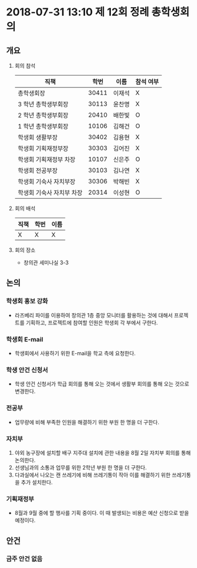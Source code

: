 # 2018-07-31 13:10 제 12회 정례 총학생회의

## 개요

1.  회의 참석

    | 직책                      | 학번  | 이름   | 참석 여부 |
    | ------------------------- | ----- | ------ | --------- |
    | 총학생회장                | 30411 | 이재석 | X        |
    | 3 학년 총학생부회장       | 30113 | 윤찬명 | X         |
    | 2 학년 총학생부회장       | 20410 | 배한빛 | O         |
    | 1 학년 총학생부회장       | 10106 | 김해건 | O         |
    | 학생회 생활부장           | 30402 | 김용현 | X         |
    | 학생회 기획재정부장       | 30303 | 김어진 | X         |
    | 학생회 기획재정부 차장    | 10107 | 신은주 | O         |
    | 학생회 전공부장           | 30103 | 김나연 | X         |
    | 학생회 기숙사 자치부장    | 30306 | 박해빈 | X         |
    | 학생회 기숙사 자치부 차장 | 20314 | 이성현 | O         |

2.  회의 배석

    | 직책 | 학번 | 이름 |
    | ---- | ---- | ---- |
    | X    | X    | X    |

3.  회의 장소
    -   창의관 세미나실 3-3

## 논의
### 학생회 홍보 강화
-  라즈베리 파이를 이용하여 창의관 1층 중앙 모니터를 활용하는 것에 대해서 프로젝트를 기획하고, 프로젝트에 참여할 인원은 학생회 각 부에서 구한다.

### 학생회 E-mail
-  학생회에서 사용하기 위한 E-mail을 학교 측에 요청한다.

### 학생 안건 신청서
-   학생 안건 신청서가 학급 회의를 통해 오는 것에서 생활부 회의를 통해 오는 것으로 변경한다.

### 전공부
-   업무량에 비해 부족한 인원을 해결하기 위한 부원 한 명을 더 구한다.

### 자치부
1.  야외 농구장에 설치할 배구 지주대 설치에 관한 내용을 8월 2일 자치부 회의를 통해 논의한다.
1.  선생님과의 소통과 업무를 위한 2학년 부원 한 명을 더 구한다.
1.  다과실에서 나오는 캔 쓰레기에 비해 쓰레기통이 작아 이를 해결하기 위한 쓰레기통을 추가 설치한다.

### 기획재정부
-   8월과 9월 중에 할 행사를 기획 중이다. 이 때 발생되는 비용은 예산 신청으로 받을 예정이다.

## 안건
### 금주 안건 없음